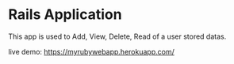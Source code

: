 # Rails Application

This app is used to Add, View, Delete, Read of a user stored datas.

live demo: https://myrubywebapp.herokuapp.com/
